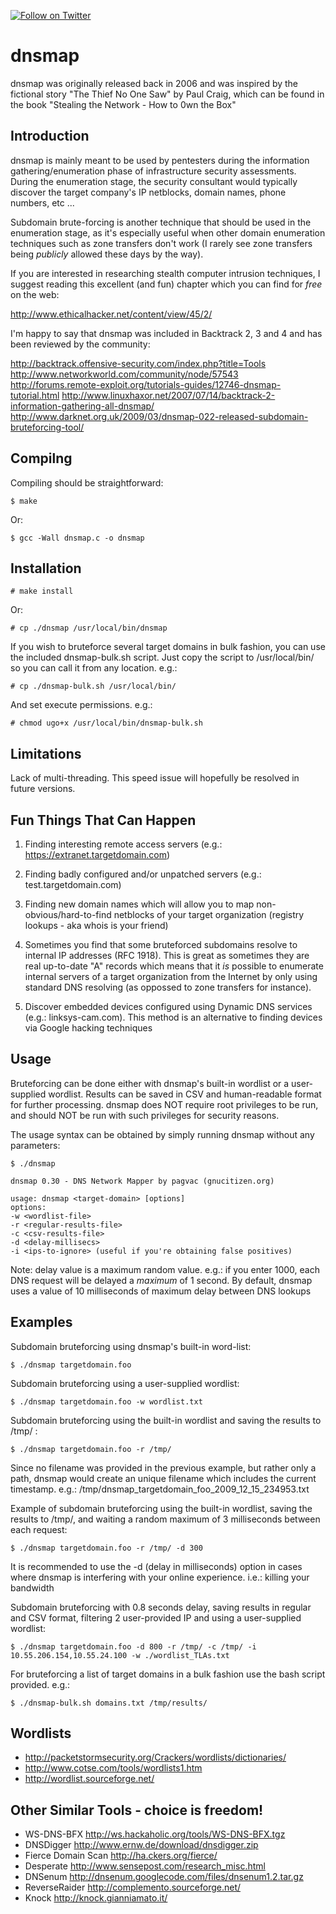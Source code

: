 [![Follow on Twitter](https://img.shields.io/twitter/follow/gnucitizen.svg?logo=twitter)](https://twitter.com/gnucitizen)

# dnsmap

dnsmap was originally released back in 2006 and was inspired by the fictional story "The Thief No One Saw" by Paul Craig, which can be found in the book "Stealing the Network - How to 0wn the Box"

## Introduction

dnsmap is mainly meant to be used by pentesters during the information gathering/enumeration phase of infrastructure security assessments. During the enumeration stage, the security consultant would typically discover the target company's IP netblocks, domain names, phone numbers, etc ...

Subdomain brute-forcing is another technique that should be used in the enumeration stage, as it's especially useful when other domain enumeration techniques such as zone transfers don't work (I rarely see zone transfers being *publicly* allowed these days by the way).

If you are interested in researching stealth computer intrusion techniques, I suggest reading this excellent (and fun) chapter which you can find for *free* on the web:

http://www.ethicalhacker.net/content/view/45/2/

I'm happy to say that dnsmap was included in Backtrack 2, 3 and 4 and has been reviewed by the community:

http://backtrack.offensive-security.com/index.php?title=Tools
http://www.networkworld.com/community/node/57543
http://forums.remote-exploit.org/tutorials-guides/12746-dnsmap-tutorial.html
http://www.linuxhaxor.net/2007/07/14/backtrack-2-information-gathering-all-dnsmap/
http://www.darknet.org.uk/2009/03/dnsmap-022-released-subdomain-bruteforcing-tool/

## Compilng

Compiling should be straightforward:

```shell
$ make
```

Or:

```shell
$ gcc -Wall dnsmap.c -o dnsmap
```

## Installation

```shell
# make install
```

Or:

```shell
# cp ./dnsmap /usr/local/bin/dnsmap
```

If you wish to bruteforce several target domains in bulk fashion, you can use the included dnsmap-bulk.sh script. Just copy the script to /usr/local/bin/ so you can call it from any location. e.g.:

```shell
# cp ./dnsmap-bulk.sh /usr/local/bin/
```

And set execute permissions. e.g.:

```shell
# chmod ugo+x /usr/local/bin/dnsmap-bulk.sh
```

## Limitations

Lack of multi-threading. This speed issue will hopefully be resolved in future versions.

## Fun Things That Can Happen

1. Finding interesting remote access servers (e.g.: https://extranet.targetdomain.com)
2. Finding badly configured and/or unpatched servers (e.g.: test.targetdomain.com)

3. Finding new domain names which will allow you to map non-obvious/hard-to-find netblocks
   of your target organization (registry lookups - aka whois is your friend)
4. Sometimes you find that some bruteforced subdomains resolve to internal IP addresses
   (RFC 1918). This is great as sometimes they are real up-to-date "A" records which means
   that it *is* possible to enumerate internal servers of a target organization from the
   Internet by only using standard DNS resolving (as oppossed to zone transfers for instance).
5. Discover embedded devices configured using Dynamic DNS services (e.g.: linksys-cam.com).
   This method is an alternative to finding devices via Google hacking techniques

## Usage

Bruteforcing can be done either with dnsmap's built-in wordlist or a user-supplied wordlist.
Results can be saved in CSV and human-readable format for further processing. dnsmap does
NOT require root privileges to be run, and should NOT be run with such privileges for
security reasons.

The usage syntax can be obtained by simply running dnsmap without any parameters:

```shell
$ ./dnsmap

dnsmap 0.30 - DNS Network Mapper by pagvac (gnucitizen.org)

usage: dnsmap <target-domain> [options]
options:
-w <wordlist-file>
-r <regular-results-file>
-c <csv-results-file>
-d <delay-millisecs>
-i <ips-to-ignore> (useful if you're obtaining false positives)
```

Note: delay value is a maximum random value. e.g.: if you enter 1000, each DNS request
will be delayed a *maximum* of 1 second. By default, dnsmap uses a value of 10 milliseconds
of maximum delay between DNS lookups

## Examples

Subdomain bruteforcing using dnsmap's built-in word-list:

```shell
$ ./dnsmap targetdomain.foo
```

Subdomain bruteforcing using a user-supplied wordlist:

```shell
$ ./dnsmap targetdomain.foo -w wordlist.txt
```

Subdomain bruteforcing using the built-in wordlist and saving the results to /tmp/ :

```shell
$ ./dnsmap targetdomain.foo -r /tmp/
```

Since no filename was provided in the previous example, but rather only a path, dnsmap would
create an unique filename which includes the current timestamp. e.g.:
/tmp/dnsmap_targetdomain_foo_2009_12_15_234953.txt

Example of subdomain bruteforcing using the built-in wordlist, saving the results to /tmp/,
and waiting a random maximum of 3 milliseconds between each request:

```shell
$ ./dnsmap targetdomain.foo -r /tmp/ -d 300
```

It is recommended to use the -d (delay in milliseconds) option in cases where dnsmap is
interfering with your online experience. i.e.: killing your bandwidth

Subdomain bruteforcing with 0.8 seconds delay, saving results in regular and CSV format,
filtering 2 user-provided IP and using a user-supplied wordlist:

```shell
$ ./dnsmap targetdomain.foo -d 800 -r /tmp/ -c /tmp/ -i 10.55.206.154,10.55.24.100 -w ./wordlist_TLAs.txt
```

For bruteforcing a list of target domains in a bulk fashion use the bash script provided. e.g.:

```shell
$ ./dnsmap-bulk.sh domains.txt /tmp/results/
```

## Wordlists

* http://packetstormsecurity.org/Crackers/wordlists/dictionaries/
* http://www.cotse.com/tools/wordlists1.htm
* http://wordlist.sourceforge.net/

## Other Similar Tools - choice is freedom!

* WS-DNS-BFX http://ws.hackaholic.org/tools/WS-DNS-BFX.tgz
* DNSDigger http://www.ernw.de/download/dnsdigger.zip
* Fierce Domain Scan http://ha.ckers.org/fierce/
* Desperate http://www.sensepost.com/research_misc.html
* DNSenum http://dnsenum.googlecode.com/files/dnsenum1.2.tar.gz
* ReverseRaider http://complemento.sourceforge.net/
* Knock http://knock.gianniamato.it/
